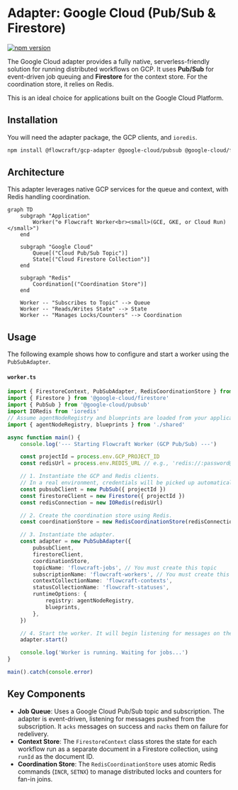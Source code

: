 # Adapter: Google Cloud (Pub/Sub & Firestore)

[![npm version](https://img.shields.io/npm/v/@flowcraft/gcp-adapter.svg)](https://www.npmjs.com/package/@flowcraft/gcp-adapter)

The Google Cloud adapter provides a fully native, serverless-friendly solution for running distributed workflows on GCP. It uses **Pub/Sub** for event-driven job queuing and **Firestore** for the context store. For the coordination store, it relies on Redis.

This is an ideal choice for applications built on the Google Cloud Platform.

## Installation

You will need the adapter package, the GCP clients, and `ioredis`.

```bash
npm install @flowcraft/gcp-adapter @google-cloud/pubsub @google-cloud/firestore ioredis
```

## Architecture

This adapter leverages native GCP services for the queue and context, with Redis handling coordination.

```mermaid
graph TD
    subgraph "Application"
        Worker("⚙️ Flowcraft Worker<br><small>(GCE, GKE, or Cloud Run)</small>")
    end

    subgraph "Google Cloud"
        Queue[("Cloud Pub/Sub Topic")]
        State[("Cloud Firestore Collection")]
    end

    subgraph "Redis"
        Coordination[("Coordination Store")]
    end

    Worker -- "Subscribes to Topic" --> Queue
    Worker -- "Reads/Writes State" --> State
    Worker -- "Manages Locks/Counters" --> Coordination
```

## Usage

The following example shows how to configure and start a worker using the `PubSubAdapter`.

#### `worker.ts`
```typescript
import { FirestoreContext, PubSubAdapter, RedisCoordinationStore } from '@flowcraft/gcp-adapter'
import { Firestore } from '@google-cloud/firestore'
import { PubSub } from '@google-cloud/pubsub'
import IORedis from 'ioredis'
// Assume agentNodeRegistry and blueprints are loaded from your application's shared files.
import { agentNodeRegistry, blueprints } from './shared'

async function main() {
	console.log('--- Starting Flowcraft Worker (GCP Pub/Sub) ---')

	const projectId = process.env.GCP_PROJECT_ID
	const redisUrl = process.env.REDIS_URL // e.g., 'redis://:password@host:port'

	// 1. Instantiate the GCP and Redis clients.
	// In a real environment, credentials will be picked up automatically from the environment.
	const pubsubClient = new PubSub({ projectId })
	const firestoreClient = new Firestore({ projectId })
	const redisConnection = new IORedis(redisUrl)

	// 2. Create the coordination store using Redis.
	const coordinationStore = new RedisCoordinationStore(redisConnection)

	// 3. Instantiate the adapter.
	const adapter = new PubSubAdapter({
		pubsubClient,
		firestoreClient,
		coordinationStore,
		topicName: 'flowcraft-jobs', // You must create this topic
		subscriptionName: 'flowcraft-workers', // You must create this subscription
		contextCollectionName: 'flowcraft-contexts',
		statusCollectionName: 'flowcraft-statuses',
		runtimeOptions: {
			registry: agentNodeRegistry,
			blueprints,
		},
	})

	// 4. Start the worker. It will begin listening for messages on the Pub/Sub subscription.
	adapter.start()

	console.log('Worker is running. Waiting for jobs...')
}

main().catch(console.error)
```

## Key Components

-   **Job Queue**: Uses a Google Cloud Pub/Sub topic and subscription. The adapter is event-driven, listening for messages pushed from the subscription. It `acks` messages on success and `nacks` them on failure for redelivery.
-   **Context Store**: The `FirestoreContext` class stores the state for each workflow run as a separate document in a Firestore collection, using `runId` as the document ID.
-   **Coordination Store**: The `RedisCoordinationStore` uses atomic Redis commands (`INCR`, `SETNX`) to manage distributed locks and counters for fan-in joins.
